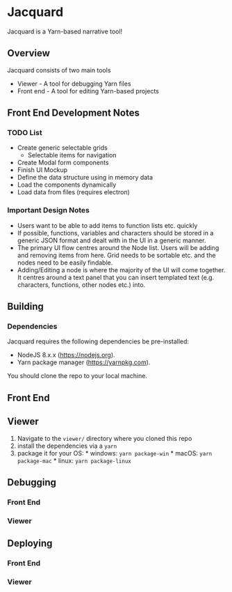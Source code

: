 # Jacquard

Jacquard is a Yarn-based narrative tool!

## Overview
Jacquard consists of two main tools
* Viewer - A tool for debugging Yarn files
* Front end - A tool for editing Yarn-based projects

## Front End Development Notes
### TODO List
* Create generic selectable grids
	* Selectable items for navigation
* Create Modal form components
* Finish UI Mockup
* Define the data structure using in memory data
* Load the components dynamically
* Load data from files (requires electron)

### Important Design Notes
* Users want to be able to add items to function lists etc. quickly
* If possible, functions, variables and characters should be stored in a generic JSON format and dealt with in the UI in a generic manner.
* The primary UI flow centres around the Node list. Users will be adding and removing items from here. Grid needs to be sortable etc. and the nodes need to be easily findable.
* Adding/Editing a node is where the majority of the UI will come together. It centres around a text panel that you can insert templated text (e.g. characters, functions, other nodes etc.) into.


## Building

### Dependencies

Jacquard requires the following dependencies be pre-installed:

* NodeJS 8.x.x (https://nodejs.org).
* Yarn package manager (https://yarnpkg.com).

You should clone the repo to your local machine.

## Front End 
## Viewer

  1. Navigate to the `viewer/` directory where you cloned this repo
  2. install the dependencies via a `yarn`
  3. package it for your OS:
    * windows: `yarn package-win` 
    * macOS: `yarn package-mac`
	* linux: `yarn package-linux`
	
## Debugging
### Front End 
### Viewer

## Deploying
### Front End
### Viewer

